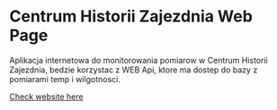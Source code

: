 # Centrum Historii Zajezdnia Web Page
Aplikacja internetowa do monitorowania pomiarow w Centrum Historii Zajezdnia, bedzie korzystac z WEB Api, ktore ma dostep do bazy z pomiarami temp i wilgotnosci.

[Check website here](https://carzynsky.github.io/Centrum-Historii-Zajezdnia-Web-Page/)

